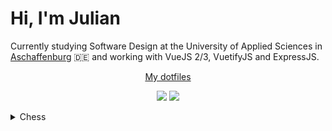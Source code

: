 # **Hi, I'm Julian**

Currently studying Software Design at the University of Applied Sciences in <a href="https://www.th-ab.de/en/" >Aschaffenburg</a> :de: and working with VueJS 2/3, VuetifyJS and ExpressJS.

<p align="center">
    <a href="https://github.com/thieleju/dotfiles">My dotfiles</a>
</p>

<p align="center">
  <img src="https://github-readme-stats.vercel.app/api/top-langs/?username=thieleju&theme=blue-green&hide=jupyter%20notebook&layout=compact"  />
  <img width="420" src="https://github-readme-stats.vercel.app/api?username=thieleju&theme=blue-green&show_icons=true"/>
</p>

<details>
<summary>Chess</summary>
<p align="center">
<img src="https://raw.githubusercontent.com/thieleju/thieleju/main/games/game0/chessboard-1723936880.png" />
</p>
<h3>♟️ Legal Moves<p> Nh6, Nf6, Nc6, Na6, h6, g6, f6, e6, d6, c6, b6, a6, h5, g5, f5, e5, d5, c5, b5, a5</p>
</details>
